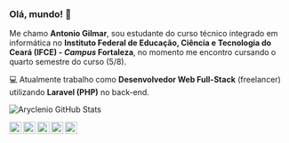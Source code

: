 ### Olá, mundo! :wave:
Me chamo **Antonio Gilmar**, sou estudante do curso técnico integrado em informática no **Instituto Federal de Educação, Ciência e Tecnologia do Ceará (IFCE) - _Campus_ Fortaleza**, no momento me encontro cursando o quarto semestre do curso (5/8).

:computer: Atualmente trabalho como **Desenvolvedor Web Full-Stack** (freelancer) utilizando **Laravel (PHP)** no back-end.

![Aryclenio GitHub Stats](https://github-readme-stats.vercel.app/api?username=gilmarodp&show_icons=true&theme=dark)

<a target="_blank" href="https://www.linkedin.com/in/gilmarodp/">
  <img align="left" alt="LinkdeIN" width="22px" src="https://www.flaticon.com/svg/static/icons/svg/124/124011.svg" />
</a>

<a target="_blank" href="https://api.whatsapp.com/send?phone=5585986231596">
  <img align="left" alt="Whatsapp" width="22px" src="https://www.flaticon.com/svg/static/icons/svg/124/124034.svg" />
</a>

<a target="_blank" href="https://www.instagram.com/gilmarodp/">
  <img align="left" alt="Instagram" width="22px" src="https://www.flaticon.com/svg/static/icons/svg/2111/2111463.svg" />
</a>

<a target="_blank" href="mailto:gilmar.odp@gmail.com">
  <img align="left" alt="Gmail" width="22px" src="https://www.flaticon.com/svg/static/icons/svg/281/281769.svg" />
</a>

<a target="_blank" href="https://fb.com/gilmarodp">
  <img align="left" alt="Facebook" width="22px" src="https://www.flaticon.com/svg/static/icons/svg/1384/1384053.svg" />
</a>

